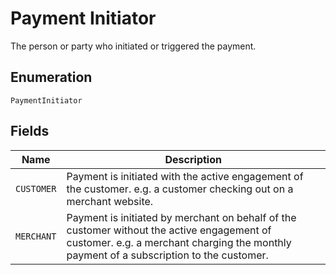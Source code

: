 
# Payment Initiator

The person or party who initiated or triggered the payment.

## Enumeration

`PaymentInitiator`

## Fields

| Name | Description |
|  --- | --- |
| `CUSTOMER` | Payment is initiated with the active engagement of the customer. e.g. a customer checking out on a merchant website. |
| `MERCHANT` | Payment is initiated by merchant on behalf of the customer without the active engagement of customer. e.g. a merchant charging the monthly payment of a subscription to the customer. |


